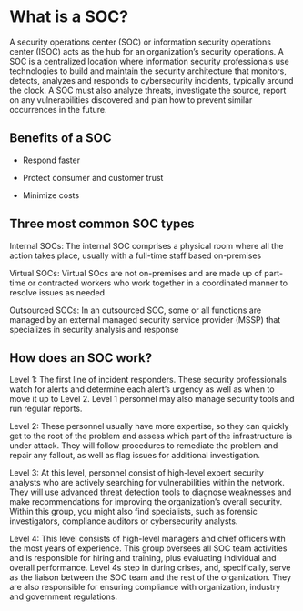 # What is a SOC?

A security operations center (SOC) or information security operations center (ISOC) acts as the hub for an organization’s security operations. A SOC is a centralized location where information security professionals use technologies to build and maintain the security architecture that monitors, detects, analyzes and responds to cybersecurity incidents, typically around the clock. A SOC must also analyze threats, investigate the source, report on any vulnerabilities discovered and plan how to prevent similar occurrences in the future.

## Benefits of a SOC

- Respond faster

- Protect consumer and customer trust

- Minimize costs

## Three most common SOC types

Internal SOCs: The internal SOC comprises a physical room where all the action takes place, usually with a full-time staff based on-premises

Virtual SOCs: Virtual SOcs are not on-premises and are made up of part-time or contracted workers who work together in a coordinated manner to resolve issues as needed

Outsourced SOCs: In an outsourced SOC, some or all functions are managed by an external managed security service provider (MSSP) that specializes in security analysis and response

## How does an SOC work?

Level 1: The first line of incident responders. These security professionals watch for alerts and determine each alert’s urgency as well as when to move it up to Level 2. Level 1 personnel may also manage security tools and run regular reports.

Level 2: These personnel usually have more expertise, so they can quickly get to the root of the problem and assess which part of the infrastructure is under attack. They will follow procedures to remediate the problem and repair any fallout, as well as flag issues for additional investigation.

Level 3: At this level, personnel consist of high-level expert security analysts who are actively searching for vulnerabilities within the network. They will use advanced threat detection tools to diagnose weaknesses and make recommendations for improving the organization’s overall security. Within this group, you might also find specialists, such as forensic investigators, compliance auditors or cybersecurity analysts.

Level 4: This level consists of high-level managers and chief officers with the most years of experience. This group oversees all SOC team activities and is responsible for hiring and training, plus evaluating individual and overall performance. Level 4s step in during crises, and, specifically, serve as the liaison between the SOC team and the rest of the organization. They are also responsible for ensuring compliance with organization, industry and government regulations.
